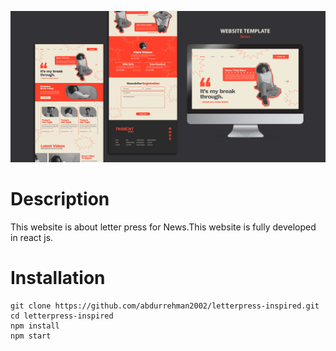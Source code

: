 ![](assets/20220813_195427_6178602.jpg)

# Description

This website is about letter press for News.This website is fully developed in react js.

# Installation

```
git clone https://github.com/abdurrehman2002/letterpress-inspired.git
cd letterpress-inspired
npm install
npm start
```
